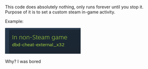 This code does absolutely nothing, only runs forever until you stop it. Purpose of it is to set a custom steam in-game activity.

Example:

![image.png](image.png)

Why? I was bored